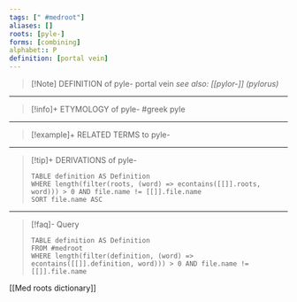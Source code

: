 ```yaml
---
tags: [" #medroot"]
aliases: []
roots: [pyle-]
forms: [combining]
alphabet:: P
definition: [portal vein]
---
```

>[!Note] DEFINITION of pyle-
>portal vein
>*see also: [[pylor-]] (pylorus)*
_____
>[!info]+ ETYMOLOGY of pyle-
>#greek pyle
_____
>[!example]+ RELATED TERMS to pyle-
>
_____
>[!tip]+ DERIVATIONS of pyle-
>```dataview
>TABLE definition AS Definition 
>WHERE length(filter(roots, (word) => econtains([[]].roots, word))) > 0 AND file.name != [[]].file.name
>SORT file.name ASC
>```
___
>[!faq]- Query
>```dataview
>TABLE definition AS Definition
>FROM #medroot
>WHERE length(filter(definition, (word) => econtains([[]].definition, word))) > 0 AND file.name != [[]].file.name
>```

[[Med roots dictionary]]